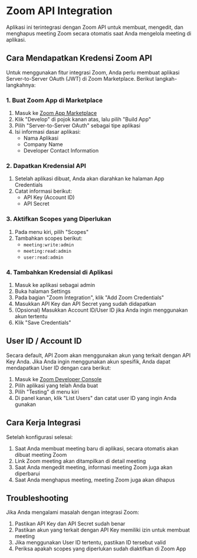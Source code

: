 # Zoom API Integration

Aplikasi ini terintegrasi dengan Zoom API untuk membuat, mengedit, dan menghapus meeting Zoom secara otomatis saat Anda mengelola meeting di aplikasi.

## Cara Mendapatkan Kredensi Zoom API

Untuk menggunakan fitur integrasi Zoom, Anda perlu membuat aplikasi Server-to-Server OAuth (JWT) di Zoom Marketplace. Berikut langkah-langkahnya:

### 1. Buat Zoom App di Marketplace

1. Masuk ke [Zoom App Marketplace](https://marketplace.zoom.us/)
2. Klik "Develop" di pojok kanan atas, lalu pilih "Build App"
3. Pilih "Server-to-Server OAuth" sebagai tipe aplikasi
4. Isi informasi dasar aplikasi:
   - Nama Aplikasi
   - Company Name
   - Developer Contact Information

### 2. Dapatkan Kredensial API

1. Setelah aplikasi dibuat, Anda akan diarahkan ke halaman App Credentials
2. Catat informasi berikut:
   - API Key (Account ID)
   - API Secret

### 3. Aktifkan Scopes yang Diperlukan

1. Pada menu kiri, pilih "Scopes"
2. Tambahkan scopes berikut:
   - `meeting:write:admin`
   - `meeting:read:admin`
   - `user:read:admin`

### 4. Tambahkan Kredensial di Aplikasi

1. Masuk ke aplikasi sebagai admin
2. Buka halaman Settings
3. Pada bagian "Zoom Integration", klik "Add Zoom Credentials"
4. Masukkan API Key dan API Secret yang sudah didapatkan
5. (Opsional) Masukkan Account ID/User ID jika Anda ingin menggunakan akun tertentu
6. Klik "Save Credentials"

## User ID / Account ID

Secara default, API Zoom akan menggunakan akun yang terkait dengan API Key Anda. Jika Anda ingin menggunakan akun spesifik, Anda dapat mendapatkan User ID dengan cara berikut:

1. Masuk ke [Zoom Developer Console](https://developers.zoom.us/)
2. Pilih aplikasi yang telah Anda buat
3. Pilih "Testing" di menu kiri
4. Di panel kanan, klik "List Users" dan catat user ID yang ingin Anda gunakan

## Cara Kerja Integrasi

Setelah konfigurasi selesai:

1. Saat Anda membuat meeting baru di aplikasi, secara otomatis akan dibuat meeting Zoom
2. Link Zoom meeting akan ditampilkan di detail meeting
3. Saat Anda mengedit meeting, informasi meeting Zoom juga akan diperbarui
4. Saat Anda menghapus meeting, meeting Zoom juga akan dihapus

## Troubleshooting

Jika Anda mengalami masalah dengan integrasi Zoom:

1. Pastikan API Key dan API Secret sudah benar
2. Pastikan akun yang terkait dengan API Key memiliki izin untuk membuat meeting
3. Jika menggunakan User ID tertentu, pastikan ID tersebut valid
4. Periksa apakah scopes yang diperlukan sudah diaktifkan di Zoom App 
